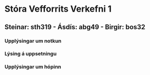 Stóra Vefforrits Verkefni 1
==

Steinar: sth319 - Ásdís: abg49 - Birgir: bos32
--
### Upplýsingar um notkun


### Lýsing á uppsetningu


### Upplýsingar um hópinn

